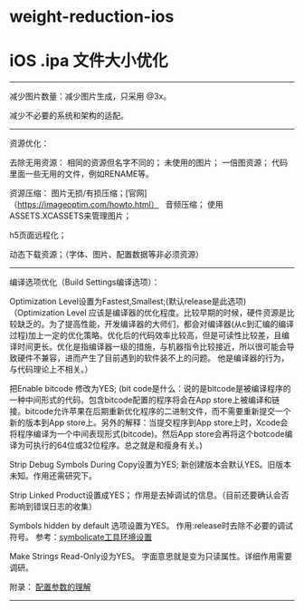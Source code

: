 # weight-reduction-ios

# iOS .ipa 文件大小优化

****************************
减少图片数量：减少图片生成，只采用 @3x。

减少不必要的系统和架构的适配。

****************************
资源优化：

去除无用资源：
相同的资源但名字不同的；
未使用的图片；
一倍图资源；
代码里面一些无用的文件，例如RENAME等。

资源压缩：
图片无损/有损压缩；[官网]（https://imageoptim.com/howto.html）  
音频压缩；
使用ASSETS.XCASSETS来管理图片；

h5页面远程化；

动态下载资源；（字体、图片、配置数据等非必须资源）

****************************

编译选项优化（Build Settings编译选项）：

Optimization Level设置为Fastest,Smallest;(默认release是此选项)
（Optimization Level 应该是编译器的优化程度。比较早期的时候，硬件资源是比较缺乏的。为了提高性能，开发编译器的大师们，都会对编译器(从c到汇编的编译过程)加上一定的优化策略。优化后的代码效率比较高，但是可读性比较差，且编译时间更长。优化是指编译器一级的措施，与机器指令比较接近，所以很可能会导致硬件不兼容，进而产生了目前遇到的软件装不上的问题。 他是编译器的行为，与代码理论上不相关。）

把Enable bitcode 修改为YES;
(bit code是什么：说的是bitcode是被编译程序的一种中间形式的代码。包含bitcode配置的程序将会在App store上被编译和链接。bitcode允许苹果在后期重新优化程序的二进制文件，而不需要重新提交一个新的版本到App store上。另外的解释：当提交程序到App store上时，Xcode会将程序编译为一个中间表现形式(bitcode)。然后App store会再将这个botcode编译为可执行的64位或32位程序。总之就是和瘦身有关。)

Strip Debug Symbols During Copy设置为YES;
新创建版本会默认YES。旧版本未知。作用还需研究下。

Strip Linked Product设置成YES；
作用是去掉调试的信息。（目前还要确认会否影响到错误日志的收集）

Symbols hidden by default 选项设置为YES。
作用:release时去除不必要的调试符号。
参考：[symbolicate工具环境设置](http://blog.csdn.net/dnj630/article/details/7321101)

Make Strings Read-Only设为YES。
字面意思就是变为只读属性。详细作用需要调研。

附录：
[配置参数的理解](http://blog.csdn.net/iitvip/article/details/9118499)
****************************
